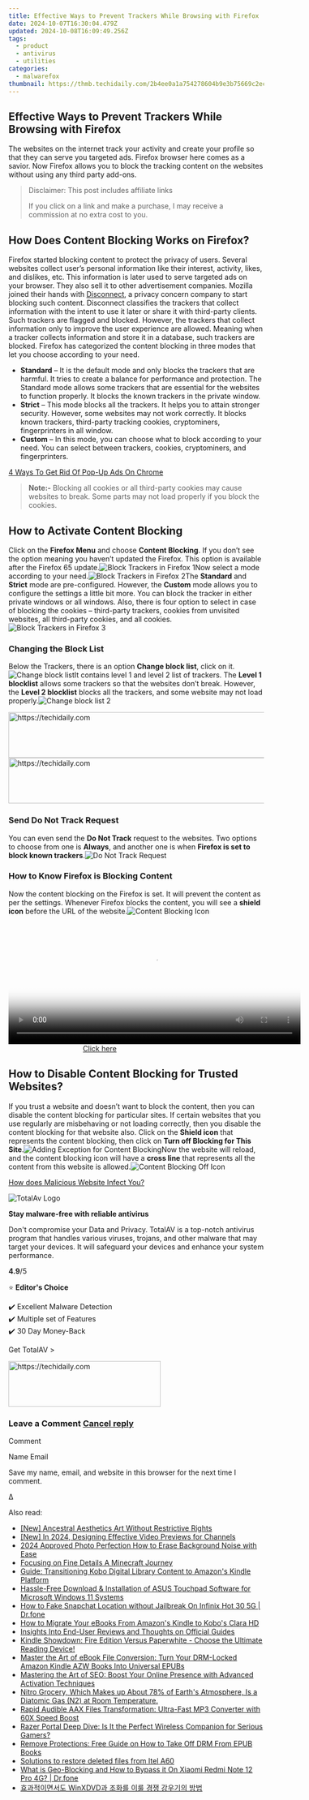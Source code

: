 ```yaml
---
title: Effective Ways to Prevent Trackers While Browsing with Firefox
date: 2024-10-07T16:30:04.479Z
updated: 2024-10-08T16:09:49.256Z
tags:
  - product
  - antivirus
  - utilities
categories:
  - malwarefox
thumbnail: https://thmb.techidaily.com/2b4ee0a1a754278604b9e3b75669c2ec903dae25a1d7bcf7b622f758f68ecc97.jpg
---
```


## Effective Ways to Prevent Trackers While Browsing with Firefox

The websites on the internet track your activity and create your profile so that they can serve you targeted ads. Firefox browser here comes as a savior. Now Firefox allows you to block the tracking content on the websites without using any third party add-ons.

>  Disclaimer: This post includes affiliate links
>
>  If you click on a link and make a purchase, I may receive a commission at no extra cost to you.
>

## How Does Content Blocking Works on Firefox?

Firefox started blocking content to protect the privacy of users. Several websites collect user’s personal information like their interest, activity, likes, and dislikes, etc. This information is later used to serve targeted ads on your browser. They also sell it to other advertisement companies. Mozilla joined their hands with [Disconnect](https://disconnect.me/trackerprotection), a privacy concern company to start blocking such content. Disconnect classifies the trackers that collect information with the intent to use it later or share it with third-party clients. Such trackers are flagged and blocked. However, the trackers that collect information only to improve the user experience are allowed. Meaning when a tracker collects information and store it in a database, such trackers are blocked. Firefox has categorized the content blocking in three modes that let you choose according to your need.

* **Standard** – It is the default mode and only blocks the trackers that are harmful. It tries to create a balance for performance and protection. The Standard mode allows some trackers that are essential for the websites to function properly. It blocks the known trackers in the private window.
* **Strict** – This mode blocks all the trackers. It helps you to attain stronger security. However, some websites may not work correctly. It blocks known trackers, third-party tracking cookies, cryptominers, fingerprinters in all window.
* **Custom** – In this mode, you can choose what to block according to your need. You can select between trackers, cookies, cryptominers, and fingerprinters.

[4 Ways To Get Rid Of Pop-Up Ads On Chrome](https://tools.techidaily.com/malwarefox/products/)

> **Note:-** Blocking all cookies or all third-party cookies may cause websites to break. Some parts may not load properly if you block the cookies.

## How to Activate Content Blocking

Click on the **Firefox Menu** and choose **Content Blocking**. If you don’t see the option meaning you haven’t updated the Firefox. This option is available after the Firefox 65 update.![Block Trackers in Firefox 1](https://www.malwarefox.com/wp-content/uploads/2019/06/Block-Trackers-in-Firefox-1.jpg)Now select a mode according to your need.![Block Trackers in Firefox 2](https://www.malwarefox.com/wp-content/uploads/2019/06/Block-Trackers-in-Firefox-2.jpg)The **Standard** and **Strict** mode are pre-configured. However, the **Custom** mode allows you to configure the settings a little bit more. You can block the tracker in either private windows or all windows. Also, there is four option to select in case of blocking the cookies – third-party trackers, cookies from unvisited websites, all third-party cookies, and all cookies.![Block Trackers in Firefox 3](https://www.malwarefox.com/wp-content/uploads/2019/06/Block-Trackers-in-Firefox-3.jpg) 

### Changing the Block List

Below the Trackers, there is an option **Change block list**, click on it.![Change block list](https://www.malwarefox.com/wp-content/uploads/2019/06/Change-block-list.jpg)It contains level 1 and level 2 list of trackers. The **Level 1 blocklist** allows some trackers so that the websites don’t break. However, the **Level 2 blocklist** blocks all the trackers, and some website may not load properly.![Change block list 2](https://www.malwarefox.com/wp-content/uploads/2019/06/Change-block-list-2.jpg) 

<!-- affiliate ads begin -->
<a href="https://appsumo.8odi.net/c/5597632/2052062/7443" target="_top" id="2052062">
  <img src="//a.impactradius-go.com/display-ad/7443-2052062" border="0" alt="https://techidaily.com" width="728" height="90"/>
</a>
<img height="0" width="0" src="https://appsumo.8odi.net/i/5597632/2052062/7443" style="position:absolute;visibility:hidden;" border="0" />
<!-- affiliate ads end -->

<!-- affiliate ads begin -->
<a href="https://aligracehair.sjv.io/c/5597632/2016170/19272" target="_top" id="2016170">
  <img src="//a.impactradius-go.com/display-ad/19272-2016170" border="0" alt="https://techidaily.com" width="728" height="90"/>
</a>
<img height="0" width="0" src="https://aligracehair.sjv.io/i/5597632/2016170/19272" style="position:absolute;visibility:hidden;" border="0" />
<!-- affiliate ads end -->

### Send Do Not Track Request

You can even send the **Do Not Track** request to the websites. Two options to choose from one is **Always**, and another one is when **Firefox is set to block known trackers**.![Do Not Track Request](https://www.malwarefox.com/wp-content/uploads/2019/06/Do-Not-Track-Request.jpg) 

### How to Know Firefox is Blocking Content

Now the content blocking on the Firefox is set. It will prevent the content as per the settings. Whenever Firefox blocks the content, you will see a **shield icon** before the URL of the website.![Content Blocking Icon](https://www.malwarefox.com/wp-content/uploads/2019/06/Content-Blocking-Icon.jpg) 

<!-- affiliate ads begin -->
<span id="1982485">
					<video width="576" height="240" style="cursor:pointer"
           poster="//a.impactradius-go.com/display-clicktoplayimage/1982485.png"
           onclick="if(!this.playClicked){this.play();this.setAttribute('controls',true);this.playClicked=true;}">
	   <source src="//a.impactradius-go.com/display-ad/22993-1982485">
	   <img src="//a.impactradius-go.com/display-clicktoplayimage/1982485.png" style="border: none; height: 100%; width: 100%; object-fit: contain">
	</video>
	<div style="width:360px;text-align:center"><a href="javascript:window.open(decodeURIComponent('https%3A%2F%2Fhomestyler.sjv.io%2Fc%2F5597632%2F1982485%2F22993'), '_blank');void(0);">Click here</a></div>
</span>
<img height="0" width="0" src="https://imp.pxf.io/i/5597632/1982485/22993" style="position:absolute;visibility:hidden;" border="0" />
<!-- affiliate ads end -->

## How to Disable Content Blocking for Trusted Websites?

If you trust a website and doesn’t want to block the content, then you can disable the content blocking for particular sites. If certain websites that you use regularly are misbehaving or not loading correctly, then you disable the content blocking for that website also. Click on the **Shield icon** that represents the content blocking, then click on **Turn off Blocking for This Site**.![Adding Exception for Content Blocking](https://www.malwarefox.com/wp-content/uploads/2019/06/Adding-Exception-for-Content-Blocking.jpg)Now the website will reload, and the content blocking icon will have a **cross line** that represents all the content from this website is allowed.![Content Blocking Off Icon](https://www.malwarefox.com/wp-content/uploads/2019/06/Content-Blocking-Off-Icon.jpg) 

[How does Malicious Website Infect You?](https://tools.techidaily.com/malwarefox/products/)

![TotalAv Logo](https://www.malwarefox.com/wp-content/uploads/2024/02/totalav-svg.webp "totalav-svg")

**Stay malware-free with reliable antivirus**

Don't compromise your Data and Privacy. TotalAV is a top-notch antivirus program that handles various viruses, trojans, and other malware that may target your devices. It will safeguard your devices and enhance your system performance.

**4.9**/5

⭐ **Editor's Choice**

✔️ Excellent Malware Detection  
✔️ Multiple set of Features  
✔️ 30 Day Money-Back

[](https://tools.techidaily.com/malwarefox/products/) Get TotalAV > 

<!-- affiliate ads begin -->
<a href="https://aligracehair.sjv.io/c/5597632/1918714/19272" target="_top" id="1918714">
  <img src="//a.impactradius-go.com/display-ad/19272-1918714" border="0" alt="https://techidaily.com" width="300" height="90"/>
</a>
<img height="0" width="0" src="https://aligracehair.sjv.io/i/5597632/1918714/19272" style="position:absolute;visibility:hidden;" border="0" />
<!-- affiliate ads end -->

### Leave a Comment [Cancel reply](https://tools.techidaily.com/malwarefox/products/)

Comment

Name Email 

Save my name, email, and website in this browser for the next time I comment.

Δ

<ins class="adsbygoogle"
     style="display:block"
     data-ad-format="autorelaxed"
     data-ad-client="ca-pub-7571918770474297"
     data-ad-slot="1223367746"></ins>

<ins class="adsbygoogle"
     style="display:block"
     data-ad-client="ca-pub-7571918770474297"
     data-ad-slot="8358498916"
     data-ad-format="auto"
     data-full-width-responsive="true"></ins>

<span class="atpl-alsoreadstyle">Also read:</span>
<div><ul>
<li><a href="https://fox-links.techidaily.com/new-ancestral-aesthetics-art-without-restrictive-rights/"><u>[New] Ancestral Aesthetics Art Without Restrictive Rights</u></a></li>
<li><a href="https://facebook-video-share.techidaily.com/new-in-2024-designing-effective-video-previews-for-channels/"><u>[New] In 2024, Designing Effective Video Previews for Channels</u></a></li>
<li><a href="https://extra-guidance.techidaily.com/2024-approved-photo-perfection-how-to-erase-background-noise-with-ease/"><u>2024 Approved Photo Perfection How to Erase Background Noise with Ease</u></a></li>
<li><a href="https://extra-hints.techidaily.com/focusing-on-fine-details-a-minecraft-journey/"><u>Focusing on Fine Details A Minecraft Journey</u></a></li>
<li><a href="https://discover-answers.techidaily.com/guide-transitioning-kobo-digital-library-content-to-amazons-kindle-platform/"><u>Guide: Transitioning Kobo Digital Library Content to Amazon's Kindle Platform</u></a></li>
<li><a href="https://win-amazing.techidaily.com/hassle-free-download-and-installation-of-asus-touchpad-software-for-microsoft-windows-11-systems/"><u>Hassle-Free Download & Installation of ASUS Touchpad Software for Microsoft Windows 11 Systems</u></a></li>
<li><a href="https://location-social.techidaily.com/how-to-fake-snapchat-location-without-jailbreak-on-infinix-hot-30-5g-drfone-by-drfone-virtual-android/"><u>How to Fake Snapchat Location without Jailbreak On Infinix Hot 30 5G | Dr.fone</u></a></li>
<li><a href="https://discover-answers.techidaily.com/how-to-migrate-your-ebooks-from-amazons-kindle-to-kobos-clara-hd/"><u>How to Migrate Your eBooks From Amazon's Kindle to Kobo's Clara HD</u></a></li>
<li><a href="https://discover-answers.techidaily.com/insights-into-end-user-reviews-and-thoughts-on-official-guides/"><u>Insights Into End-User Reviews and Thoughts on Official Guides</u></a></li>
<li><a href="https://discover-answers.techidaily.com/kindle-showdown-fire-edition-versus-paperwhite-choose-the-ultimate-reading-device/"><u>Kindle Showdown: Fire Edition Versus Paperwhite - Choose the Ultimate Reading Device!</u></a></li>
<li><a href="https://discover-answers.techidaily.com/master-the-art-of-ebook-file-conversion-turn-your-drm-locked-amazon-kindle-azw-books-into-universal-epubs/"><u>Master the Art of eBook File Conversion: Turn Your DRM-Locked Amazon Kindle AZW Books Into Universal EPUBs</u></a></li>
<li><a href="https://discover-answers.techidaily.com/mastering-the-art-of-seo-boost-your-online-presence-with-advanced-activation-techniques/"><u>Mastering the Art of SEO: Boost Your Online Presence with Advanced Activation Techniques</u></a></li>
<li><a href="https://discover-answers.techidaily.com/nitro-grocery-which-makes-up-about-78-of-earths-atmosphere-is-a-diatomic-gas-n2-at-room-temperature/"><u>Nitro Grocery, Which Makes up About 78% of Earth's Atmosphere, Is a Diatomic Gas (N2) at Room Temperature.</u></a></li>
<li><a href="https://discover-answers.techidaily.com/rapid-audible-aax-files-transformation-ultra-fast-mp3-converter-with-60x-speed-boost/"><u>Rapid Audible AAX Files Transformation: Ultra-Fast MP3 Converter with 60X Speed Boost</u></a></li>
<li><a href="https://buynow-reviews.techidaily.com/razer-portal-deep-dive-is-it-the-perfect-wireless-companion-for-serious-gamers/"><u>Razer Portal Deep Dive: Is It the Perfect Wireless Companion for Serious Gamers?</u></a></li>
<li><a href="https://discover-answers.techidaily.com/remove-protections-free-guide-on-how-to-take-off-drm-from-epub-books/"><u>Remove Protections: Free Guide on How to Take Off DRM From EPUB Books</u></a></li>
<li><a href="https://techidaily.com/solutions-to-restore-deleted-files-from-itel-a60-by-fonelab-android-recover-data/"><u>Solutions to restore deleted files from Itel A60</u></a></li>
<li><a href="https://fake-location.techidaily.com/what-is-geo-blocking-and-how-to-bypass-it-on-xiaomi-redmi-note-12-pro-4g-drfone-by-drfone-virtual-android/"><u>What is Geo-Blocking and How to Bypass it On Xiaomi Redmi Note 12 Pro 4G? | Dr.fone</u></a></li>
<li><a href="https://blog-min.techidaily.com/1725288607685-winxdvd/"><u>효과적이면서도 WinXDVD과 조화를 이룰 경쟁 강우기의 방법</u></a></li>
</ul></div>

